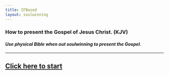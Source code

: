 ```yaml
---
title: IFBased
layout: soulwinning
---
```


### How to present the Gospel of Jesus Christ. (KJV)
#### *Use physical Bible when out soulwinning to present the Gospel.*

___

## [Click here to start](/starting-the-conversation)


